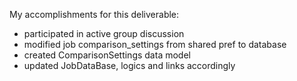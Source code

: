 My accomplishments for this deliverable:
 * participated in active group discussion
 * modified job comparison_settings from shared pref to database
 * created ComparisonSettings data model
 * updated JobDataBase, logics and links accordingly 